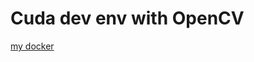 # Cuda dev env with OpenCV

[my docker](https://hub.docker.com/repository/docker/atomesz/gpgpu_dev_env)


